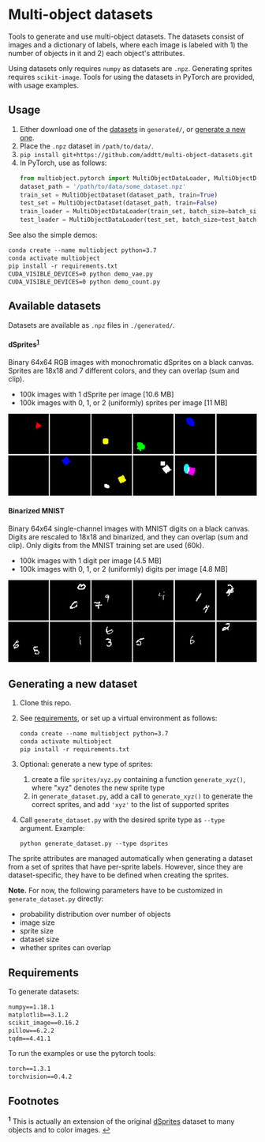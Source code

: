 # Multi-object datasets

Tools to generate and use multi-object datasets.
The datasets consist of images and a dictionary of labels, where each image is
labeled with 1) the number of objects in it and 2) each object's attributes. 

Using datasets only requires `numpy` as datasets are `.npz`. 
Generating sprites requires `scikit-image`. Tools for using the
datasets in PyTorch are provided, with usage examples.

## Usage

1) Either download one of the [datasets](#available-datasets) in `generated/`, 
   or [generate a new one](#generating-a-new-dataset).
2) Place the `.npz` dataset in 
   `/path/to/data/`. 
3) `pip install git+https://github.com/addtt/multi-object-datasets.git`
4) In PyTorch, use as follows:
	```python
	from multiobject.pytorch import MultiObjectDataLoader, MultiObjectDataset
	dataset_path = '/path/to/data/some_dataset.npz'
	train_set = MultiObjectDataset(dataset_path, train=True)
	test_set = MultiObjectDataset(dataset_path, train=False)
	train_loader = MultiObjectDataLoader(train_set, batch_size=batch_size, shuffle=True)
	test_loader = MultiObjectDataLoader(test_set, batch_size=test_batch_size)
	```


See also the simple demos:
```
conda create --name multiobject python=3.7
conda activate multiobject
pip install -r requirements.txt
CUDA_VISIBLE_DEVICES=0 python demo_vae.py
CUDA_VISIBLE_DEVICES=0 python demo_count.py
```


## Available datasets

Datasets are available as `.npz` files in `./generated/`.

#### dSprites<sup id="a1">[1](#f1)</sup>

Binary 64x64 RGB images with monochromatic dSprites on a black canvas. 
Sprites are 18x18 and 7 different colors, and they can overlap (sum and clip).
- 100k images with 1 dSprite per image [10.6 MB]
- 100k images with 0, 1, or 2 (uniformly) sprites per image [11 MB]

![generated generated_dsprites](_readme_figs/generated_dsprites.png)

#### Binarized MNIST

Binary 64x64 single-channel images with MNIST digits on a black canvas.
Digits are rescaled to 18x18 and binarized, and they can overlap (sum and clip).
Only digits from the MNIST training set are used (60k).
- 100k images with 1 digit per image [4.5 MB]
- 100k images with 0, 1, or 2 (uniformly) digits per image [4.8 MB]

![generated mnist](_readme_figs/generated_mnist.png)


## Generating a new dataset

1) Clone this repo.

2) See [requirements](#requirements), or set up a virtual environment as follows:
	```
	conda create --name multiobject python=3.7
	conda activate multiobject
	pip install -r requirements.txt
	```

3) Optional: generate a new type of sprites:
	1) create a file `sprites/xyz.py` containing a function 
	`generate_xyz()`, where "xyz" denotes the new sprite type
	2) in `generate_dataset.py`, add a call to `generate_xyz()` to generate the
	correct sprites, and add `'xyz'` to the list of supported sprites

4) Call `generate_dataset.py` with the desired sprite type as `--type` argument. 
Example:
    ```
    python generate_dataset.py --type dsprites
    ```

The sprite attributes are managed automatically when generating a dataset from a set 
of sprites that have per-sprite labels. However, since they are dataset-specific,
they have to be defined when creating the sprites.

**Note.** For now, the following parameters have to be customized in `generate_dataset.py` directly:
- probability distribution over number of objects
- image size
- sprite size
- dataset size
- whether sprites can overlap


## Requirements

To generate datasets:
```
numpy==1.18.1
matplotlib==3.1.2
scikit_image==0.16.2
pillow==6.2.2
tqdm==4.41.1
```

To run the examples or use the pytorch tools:
```
torch==1.3.1
torchvision==0.4.2
```


## Footnotes

<b id="f1"><sup>1</sup></b> This is actually an extension of the original [dSprites](https://github.com/deepmind/dsprites-dataset)
dataset to many objects and to color images. [↩](#a1)
